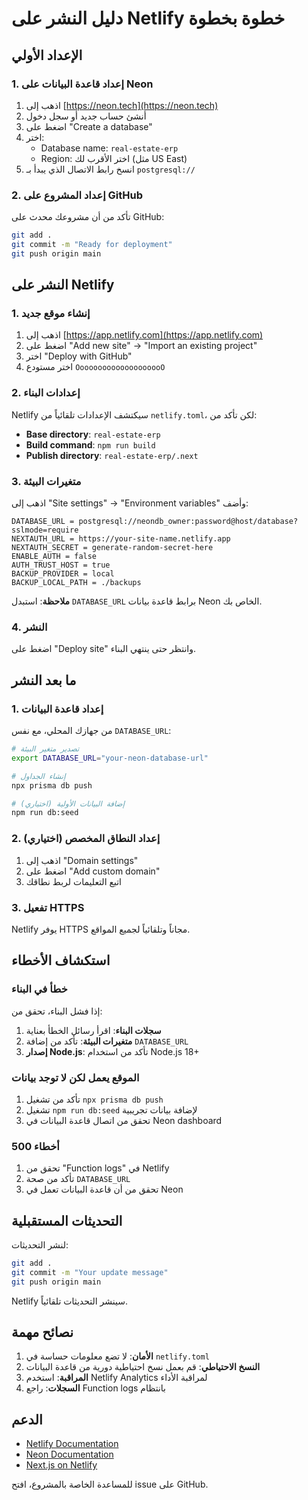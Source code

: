# دليل النشر على Netlify خطوة بخطوة

## الإعداد الأولي

### 1. إعداد قاعدة البيانات على Neon

1. اذهب إلى [https://neon.tech](https://neon.tech)
2. أنشئ حساب جديد أو سجل دخول
3. اضغط على "Create a database"
4. اختر:
   - Database name: `real-estate-erp`
   - Region: اختر الأقرب لك (مثل US East)
5. انسخ رابط الاتصال الذي يبدأ بـ `postgresql://`

### 2. إعداد المشروع على GitHub

تأكد من أن مشروعك محدث على GitHub:

```bash
git add .
git commit -m "Ready for deployment"
git push origin main
```

## النشر على Netlify

### 1. إنشاء موقع جديد

1. اذهب إلى [https://app.netlify.com](https://app.netlify.com)
2. اضغط على "Add new site" → "Import an existing project"
3. اختر "Deploy with GitHub"
4. اختر مستودع `OooooooooooooooooooO`

### 2. إعدادات البناء

Netlify سيكتشف الإعدادات تلقائياً من `netlify.toml`، لكن تأكد من:

- **Base directory**: `real-estate-erp`
- **Build command**: `npm run build`
- **Publish directory**: `real-estate-erp/.next`

### 3. متغيرات البيئة

اذهب إلى "Site settings" → "Environment variables" وأضف:

```
DATABASE_URL = postgresql://neondb_owner:password@host/database?sslmode=require
NEXTAUTH_URL = https://your-site-name.netlify.app
NEXTAUTH_SECRET = generate-random-secret-here
ENABLE_AUTH = false
AUTH_TRUST_HOST = true
BACKUP_PROVIDER = local
BACKUP_LOCAL_PATH = ./backups
```

**ملاحظة**: استبدل `DATABASE_URL` برابط قاعدة بيانات Neon الخاص بك.

### 4. النشر

اضغط على "Deploy site" وانتظر حتى ينتهي البناء.

## ما بعد النشر

### 1. إعداد قاعدة البيانات

من جهازك المحلي، مع نفس `DATABASE_URL`:

```bash
# تصدير متغير البيئة
export DATABASE_URL="your-neon-database-url"

# إنشاء الجداول
npx prisma db push

# إضافة البيانات الأولية (اختياري)
npm run db:seed
```

### 2. إعداد النطاق المخصص (اختياري)

1. اذهب إلى "Domain settings"
2. اضغط على "Add custom domain"
3. اتبع التعليمات لربط نطاقك

### 3. تفعيل HTTPS

Netlify يوفر HTTPS مجاناً وتلقائياً لجميع المواقع.

## استكشاف الأخطاء

### خطأ في البناء

إذا فشل البناء، تحقق من:

1. **سجلات البناء**: اقرأ رسائل الخطأ بعناية
2. **متغيرات البيئة**: تأكد من إضافة `DATABASE_URL`
3. **إصدار Node.js**: تأكد من استخدام Node.js 18+

### الموقع يعمل لكن لا توجد بيانات

1. تأكد من تشغيل `npx prisma db push`
2. تشغيل `npm run db:seed` لإضافة بيانات تجريبية
3. تحقق من اتصال قاعدة البيانات في Neon dashboard

### أخطاء 500

1. تحقق من "Function logs" في Netlify
2. تأكد من صحة `DATABASE_URL`
3. تحقق من أن قاعدة البيانات تعمل في Neon

## التحديثات المستقبلية

لنشر التحديثات:

```bash
git add .
git commit -m "Your update message"
git push origin main
```

Netlify سينشر التحديثات تلقائياً.

## نصائح مهمة

1. **الأمان**: لا تضع معلومات حساسة في `netlify.toml`
2. **النسخ الاحتياطي**: قم بعمل نسخ احتياطية دورية من قاعدة البيانات
3. **المراقبة**: استخدم Netlify Analytics لمراقبة الأداء
4. **السجلات**: راجع Function logs بانتظام

## الدعم

- [Netlify Documentation](https://docs.netlify.com)
- [Neon Documentation](https://neon.tech/docs)
- [Next.js on Netlify](https://docs.netlify.com/integrations/frameworks/next-js/)

للمساعدة الخاصة بالمشروع، افتح issue على GitHub.